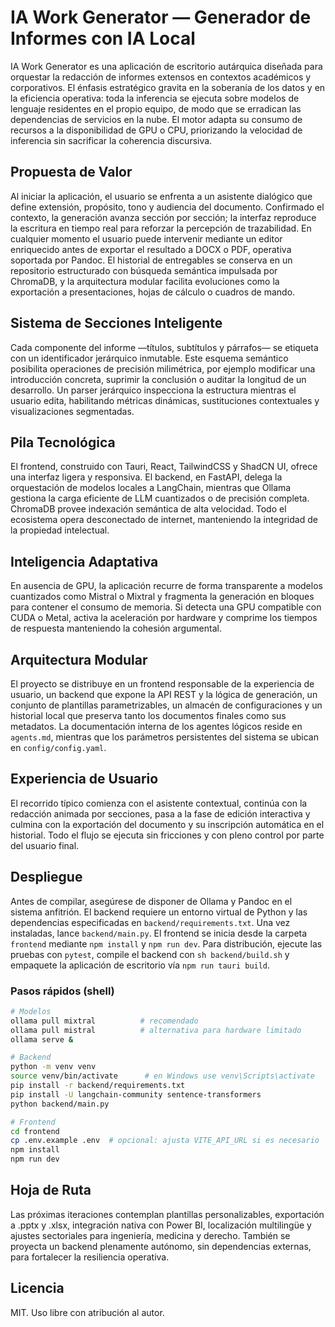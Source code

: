 # IA Work Generator — Generador de Informes con IA Local

IA Work Generator es una aplicación de escritorio autárquica diseñada para orquestar la redacción de informes extensos en contextos académicos y corporativos. El énfasis estratégico gravita en la soberanía de los datos y en la eficiencia operativa: toda la inferencia se ejecuta sobre modelos de lenguaje residentes en el propio equipo, de modo que se erradican las dependencias de servicios en la nube. El motor adapta su consumo de recursos a la disponibilidad de GPU o CPU, priorizando la velocidad de inferencia sin sacrificar la coherencia discursiva.

## Propuesta de Valor

Al iniciar la aplicación, el usuario se enfrenta a un asistente dialógico que define extensión, propósito, tono y audiencia del documento. Confirmado el contexto, la generación avanza sección por sección; la interfaz reproduce la escritura en tiempo real para reforzar la percepción de trazabilidad. En cualquier momento el usuario puede intervenir mediante un editor enriquecido antes de exportar el resultado a DOCX o PDF, operativa soportada por Pandoc. El historial de entregables se conserva en un repositorio estructurado con búsqueda semántica impulsada por ChromaDB, y la arquitectura modular facilita evoluciones como la exportación a presentaciones, hojas de cálculo o cuadros de mando.

## Sistema de Secciones Inteligente

Cada componente del informe —títulos, subtítulos y párrafos— se etiqueta con un identificador jerárquico inmutable. Este esquema semántico posibilita operaciones de precisión milimétrica, por ejemplo modificar una introducción concreta, suprimir la conclusión o auditar la longitud de un desarrollo. Un parser jerárquico inspecciona la estructura mientras el usuario edita, habilitando métricas dinámicas, sustituciones contextuales y visualizaciones segmentadas.

## Pila Tecnológica

El frontend, construido con Tauri, React, TailwindCSS y ShadCN UI, ofrece una interfaz ligera y responsiva. El backend, en FastAPI, delega la orquestación de modelos locales a LangChain, mientras que Ollama gestiona la carga eficiente de LLM cuantizados o de precisión completa. ChromaDB provee indexación semántica de alta velocidad. Todo el ecosistema opera desconectado de internet, manteniendo la integridad de la propiedad intelectual.

## Inteligencia Adaptativa

En ausencia de GPU, la aplicación recurre de forma transparente a modelos cuantizados como Mistral o Mixtral y fragmenta la generación en bloques para contener el consumo de memoria. Si detecta una GPU compatible con CUDA o Metal, activa la aceleración por hardware y comprime los tiempos de respuesta manteniendo la cohesión argumental.

## Arquitectura Modular

El proyecto se distribuye en un frontend responsable de la experiencia de usuario, un backend que expone la API REST y la lógica de generación, un conjunto de plantillas parametrizables, un almacén de configuraciones y un historial local que preserva tanto los documentos finales como sus metadatos. La documentación interna de los agentes lógicos reside en `agents.md`, mientras que los parámetros persistentes del sistema se ubican en `config/config.yaml`.

## Experiencia de Usuario

El recorrido típico comienza con el asistente contextual, continúa con la redacción animada por secciones, pasa a la fase de edición interactiva y culmina con la exportación del documento y su inscripción automática en el historial. Todo el flujo se ejecuta sin fricciones y con pleno control por parte del usuario final.

## Despliegue

Antes de compilar, asegúrese de disponer de Ollama y Pandoc en el sistema anfitrión. El backend requiere un entorno virtual de Python y las dependencias especificadas en `backend/requirements.txt`. Una vez instaladas, lance `backend/main.py`. El frontend se inicia desde la carpeta `frontend` mediante `npm install` y `npm run dev`. Para distribución, ejecute las pruebas con `pytest`, compile el backend con `sh backend/build.sh` y empaquete la aplicación de escritorio vía `npm run tauri build`.

### Pasos rápidos (shell)

```bash
# Modelos
ollama pull mixtral          # recomendado
ollama pull mistral          # alternativa para hardware limitado
ollama serve &

# Backend
python -m venv venv
source venv/bin/activate      # en Windows use venv\Scripts\activate
pip install -r backend/requirements.txt
pip install -U langchain-community sentence-transformers
python backend/main.py

# Frontend
cd frontend
cp .env.example .env  # opcional: ajusta VITE_API_URL si es necesario
npm install
npm run dev
```

## Hoja de Ruta

Las próximas iteraciones contemplan plantillas personalizables, exportación a .pptx y .xlsx, integración nativa con Power BI, localización multilingüe y ajustes sectoriales para ingeniería, medicina y derecho. También se proyecta un backend plenamente autónomo, sin dependencias externas, para fortalecer la resiliencia operativa.

## Licencia

MIT. Uso libre con atribución al autor.
